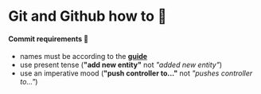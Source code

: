 # Git and Github how to 📕

#### Commit requirements 🧾
- names must be according to the **[guide](https://www.conventionalcommits.org/en/v1.0.0/#summary)**
- use present tense (**"add new entity"** not *"added new entity"*)
- use an imperative mood (**"push controller to..."** not *"pushes controller to..."*)
